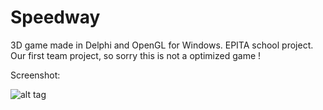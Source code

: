 # Speedway

3D game made in Delphi and OpenGL for Windows. EPITA school project. Our first team project, so sorry this is not a optimized game !

Screenshot:

![alt tag](https://github.com/Lecrapouille/Speedway/doc/screenshot.jpg)
